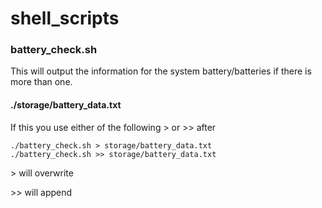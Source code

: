 # shell_scripts

### battery_check.sh

This will output the information for the system battery/batteries if there is more than one.

#### ./storage/battery_data.txt

If this you use either of the following > or >> after

```
./battery_check.sh > storage/battery_data.txt
./battery_check.sh >> storage/battery_data.txt
```

&gt; will overwrite

&gt;&gt; will append
